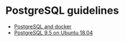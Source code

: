 # PostgreSQL guidelines
* [PostgreSQL and docker](postgresql-docker.md)
* [PostgreSQL 9.5 on Ubuntu 18.04](postgersql-9.5_on_ubuntu-18.04.md)
